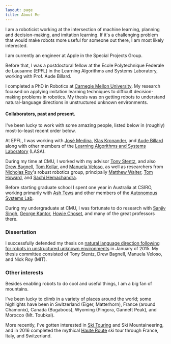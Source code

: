 ```yaml
---
layout: page
title: About Me
---
```


I am a roboticist working at the intersection of machine learning, planning and decision-making, and imitation learning.
If it's a challenging problem that would make robots more useful for someone out there, I am most likely interested.

I am currently an engineer at Apple in the Special Projects Group.

Before that, I was a postdoctoral fellow at the Ecole Polytechnique Federale de
Lausanne (EPFL) in the Learning Algorithms and Systems Laboratory, working with
Prof. Aude Billard.

I completed a PhD in Robotics at [Carnegie Mellon University](http://www.ri.cmu.edu).
My research focused on applying imitation learning techniques to difficult decision-making problems in robotics.
My thesis was on getting robots to understand natural-language directions in unstructured unknown environments.

#### Collaborators, past and present.

I've been lucky to work with some amazing people, listed below in (roughly) most-to-least recent order below.

At EPFL, I was working with
[José Medina](https://scholar.google.com/citations?user=nLMmnkYAAAAJ&hl=en),
[Klas Kronander](http://kronander.ch/), and
[Aude Billard](http://lasa.epfl.ch/people/member.php?SCIPER=115671) along with other members of the
[Learning Algorithms and Systems Laboratory](http://lasa.epfl.ch/) (LASA).

During my time at CMU, I worked with my advisor
[Tony Stentz](http://www.ri.cmu.edu/person.html?type=publications&person_id=299), and also
[Drew Bagnell](http://www.ri.cmu.edu/person.html?person_id=689),
[Tom Kollar](http://www.tkollar.com/), and
[Manuela Veloso](https://www.cs.cmu.edu/~mmv/),
as well as researchers from
[Nicholas Roy](http://groups.csail.mit.edu/rrg/)'s robust robotics group, principally
[Matthew Walter](http://ttic.uchicago.edu/~mwalter/),
[Tom Howard](http://www.ece.rochester.edu/~th003j/), and
[Sachi Hemachandra](http://people.csail.mit.edu/sachih/home/?page_id=14).

Before starting graduate school I spent one year in Australia at CSIRO, working primarily with
[Ash Tews](https://theconversation.com/profiles/ashley-tews-19879)
and other members of the
[Autonomous Systems Lab](https://confluence.csiro.au/display/ASL/Autonomous+Systems).

During my undergraduate at CMU, I was fortunate to do research with
[Sanjiv Singh](http://www.frc.ri.cmu.edu/~ssingh/Sanjiv_Singh/home.html),
[George Kantor](http://frc.ri.cmu.edu/~kantor/George_Kantors_Home_Page/Home.html),
[Howie Choset](http://www.cs.cmu.edu/~./choset/),
and many of the great professors there.

### Dissertation

I successfully defended my thesis on [natural language direction following for robots in unstructured unknown environments](/pubs/dissertation-felixd.pdf) in January of 2015.
My thesis committee consisted of Tony Stentz, Drew Bagnell, Manuela Veloso, and Nick Roy (MIT).

### Other interests

Besides enabling robots to do cool and useful things, I am a big fan of mountains.

I've been lucky to climb in a variety of places around the world;
some highlights have been in
Switzerland (Eiger, Matterhorn),
France (around Chamonix),
Canada (Bugaboos),
Wyoming (Pingora, Gannett Peak),
and Morocco (Mt. Toubkal).

More recently, I've gotten interested in [Ski Touring](https://en.wikipedia.org/wiki/Ski_touring) and Ski Mountaineering, and in 2016 completed the mythical [Haute Route](https://en.wikipedia.org/wiki/Haute_Route#Grande_Lui_variation) ski tour through France, Italy, and Switzerland.
